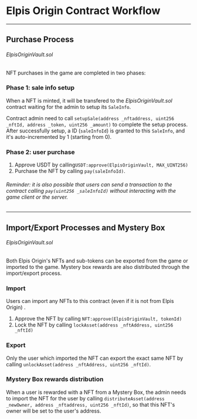 # Elpis Origin Contract Workflow

---

## Purchase Process

###### _ElpisOriginVault.sol_

NFT purchases in the game are completed in two phases:

### Phase 1: sale info setup

When a NFT is minted, it will be transfered to the _ElpisOriginVault.sol_ contract waiting for the admin to setup its `SaleInfo`.

Contract admin need to call `setupSale(address _nftaddress, uint256 _nftId, address _token, uint256 _amount)` to complete the setup process. After successfully setup, a ID (`saleInfoId`) is granted to this `SaleInfo`, and it's auto-incremented by 1 (starting from 0).

### Phase 2: user purchase

1. Approve USDT by calling`USDT:approve(ElpisOriginVault, MAX_UINT256)`
2. Purchase the NFT by calling `pay(saleInfoId)`.

###### Reminder: it is also possible that users can send a transaction to the contract calling `pay(uint256 _saleInfoId)` without interacting with the game client or the server.

---

## Import/Export Processes and Mystery Box

###### _ElpisOriginVault.sol_

Both Elpis Origin's NFTs and sub-tokens can be exported from the game or imported to the game. Mystery box rewards are also distributed through the import/export process.

### Import

Users can import any NFTs to this contract (even if it is not from Elpis Origin) .

1. Approve the NFT by calling `NFT:approve(ElpisOriginVault, tokenId)`
2. Lock the NFT by calling `lockAsset(address _nftAddress, uint256 _nftId)`

### Export

Only the user which imported the NFT can export the exact same NFT by calling `unlockAsset(address _nftAddress, uint256 _nftId)`.

### Mystery Box rewards distribution

When a user is rewarded with a NFT from a Mystery Box, the admin needs to import the NFT for the user by calling `distributeAsset(address _newOwner, address _nftaddress, uint256 _nftId)`, so that this NFT's owner will be set to the user's address.
